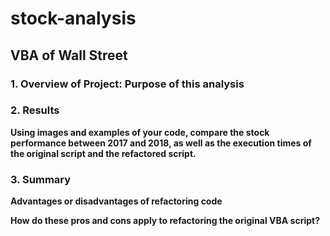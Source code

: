# stock-analysis

## VBA of Wall Street

### 1. Overview of Project: Purpose of this analysis


### 2. Results

**Using images and examples of your code, compare the stock performance between 2017 and 2018, as well as the execution times of the original script and the refactored script.**

### 3. Summary

**Advantages or disadvantages of refactoring code**





**How do these pros and cons apply to refactoring the original VBA script?**
